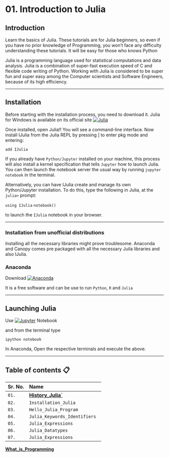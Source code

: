 
# 01. Introduction to Julia 
## Introduction 
Learn the basics of Julia. These tutorials are for Julia beginners, so even if you have no prior knowledge of Programming, you won’t face any difficulty understanding these tutorials.
It will be easy for those who knows Python

Julia is a programming language used for statistical computations and data analysis. Julia is a combination of super-fast execution speed of C and flexible code writing of Python. Working with Julia is considered to be super fun and super easy among the Computer scientists and Software Engineers, because of its high efficiency.

---

## Installation 
Before starting with the installation process, you need to download it. 
Julia for Windows is available on its official site [![Julia](https://img.shields.io/badge/-Julia-9558B2?style=for-the-badge&logo=julia&logoColor=white)](https://julialang.org/downloads/)

Once installed, open Julia!! You will see a command-line interface. Now install IJulia from the Julia REPL by pressing ] to enter pkg mode and entering:

`add IJulia`

If you already have `Python/Jupyter` installed on your machine, this process will also install a kernel specification that tells `Jupyter` how to launch Julia. You can then launch the notebook server the usual way by running `jupyter notebook` in the terminal.

Alternatively, you can have IJulia create and manage its own Python/Jupyter installation. To do this, type the following in Julia, at the `julia>` prompt:

`using IJulia`
`notebook()`

to launch the `IJulia` notebook in your browser. 

---

### Installation from unofficial distributions

Installing all the necessary libraries might prove troublesome. 
Anaconda and Canopy comes pre packaged with all the necessary Juila libraries 
and also IJulia. 


### Anaconda

Download [![Anaconda](https://img.shields.io/badge/Anaconda-%2344A833.svg?style=for-the-badge&logo=anaconda&logoColor=white)](https://www.anaconda.com/products/individual)

It is a free software and can be use to run `Python`, `R` and `Julia`

---

## Launching Julia 
Use
<a href="https://jupyter.org/" target="_blank"><img alt="Jupyter" src="https://img.shields.io/badge/Jupyter-F37626.svg?&style=flat-square&logo=Jupyter&logoColor=white"></a> Notebook

and from the terminal type


`ipython notebook`

In Anaconda, Open the respective terminals and execute the above.

---

## Table of contents 📋

| **Sr. No.** |    **Name**     | 
| :-------- | :------- | 
| `01.`      | **[History_Julia`](http://localhost:8888/notebooks/Julia_Lectures/01.%20History%20of%20Julia.ipynb#)** |
| `02.`      | `Installation_Julia`                                                                                   |
| `03.`      | `Hello_Julia_Program ` |
| `04.`      | `Julia_Keywords_Identifiers ` |
| `05.`      | `Julia_Expressions ` |
| `06.`      | `Julia_Datatypes` |
| `07.`      | `Julia_Expressions ` |


**[What_is_Programming](https://github.com/milaan9/01_Python_Introduction/blob/main/0000_What_is_Programming.ipynb)** 












  
